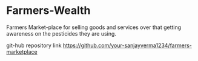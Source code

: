 # Farmers-Wealth
Farmers Market-place for selling goods and services over that getting awareness on the pesticides they are using.

git-hub repository link
https://github.com/your-sanjayverma1234/farmers-marketplace


